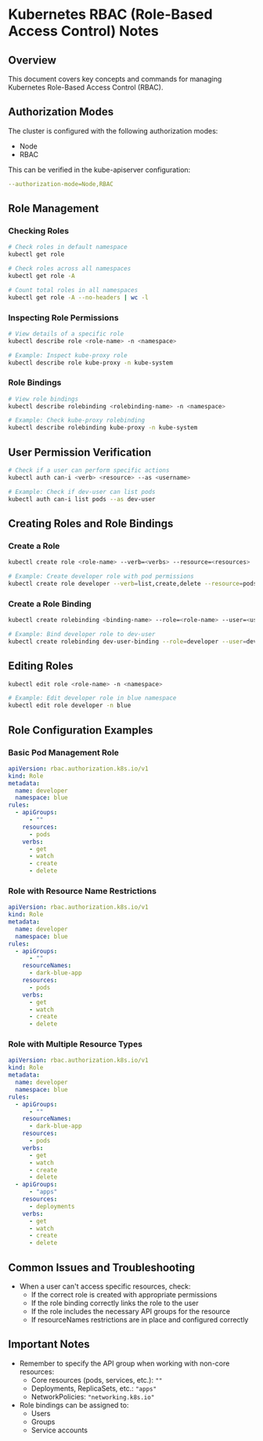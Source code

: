 # Kubernetes RBAC (Role-Based Access Control) Notes

## Overview

This document covers key concepts and commands for managing Kubernetes Role-Based Access Control (RBAC).

## Authorization Modes

The cluster is configured with the following authorization modes:

- Node
- RBAC

This can be verified in the kube-apiserver configuration:

```yaml
--authorization-mode=Node,RBAC
```

## Role Management

### Checking Roles

```bash
# Check roles in default namespace
kubectl get role

# Check roles across all namespaces
kubectl get role -A

# Count total roles in all namespaces
kubectl get role -A --no-headers | wc -l
```

### Inspecting Role Permissions

```bash
# View details of a specific role
kubectl describe role <role-name> -n <namespace>

# Example: Inspect kube-proxy role
kubectl describe role kube-proxy -n kube-system
```

### Role Bindings

```bash
# View role bindings
kubectl describe rolebinding <rolebinding-name> -n <namespace>

# Example: Check kube-proxy rolebinding
kubectl describe rolebinding kube-proxy -n kube-system
```

## User Permission Verification

```bash
# Check if a user can perform specific actions
kubectl auth can-i <verb> <resource> --as <username>

# Example: Check if dev-user can list pods
kubectl auth can-i list pods --as dev-user
```

## Creating Roles and Role Bindings

### Create a Role

```bash
kubectl create role <role-name> --verb=<verbs> --resource=<resources>

# Example: Create developer role with pod permissions
kubectl create role developer --verb=list,create,delete --resource=pods
```

### Create a Role Binding

```bash
kubectl create rolebinding <binding-name> --role=<role-name> --user=<username>

# Example: Bind developer role to dev-user
kubectl create rolebinding dev-user-binding --role=developer --user=dev-user
```

## Editing Roles

```bash
kubectl edit role <role-name> -n <namespace>

# Example: Edit developer role in blue namespace
kubectl edit role developer -n blue
```

## Role Configuration Examples

### Basic Pod Management Role

```yaml
apiVersion: rbac.authorization.k8s.io/v1
kind: Role
metadata:
  name: developer
  namespace: blue
rules:
  - apiGroups:
      - ""
    resources:
      - pods
    verbs:
      - get
      - watch
      - create
      - delete
```

### Role with Resource Name Restrictions

```yaml
apiVersion: rbac.authorization.k8s.io/v1
kind: Role
metadata:
  name: developer
  namespace: blue
rules:
  - apiGroups:
      - ""
    resourceNames:
      - dark-blue-app
    resources:
      - pods
    verbs:
      - get
      - watch
      - create
      - delete
```

### Role with Multiple Resource Types

```yaml
apiVersion: rbac.authorization.k8s.io/v1
kind: Role
metadata:
  name: developer
  namespace: blue
rules:
  - apiGroups:
      - ""
    resourceNames:
      - dark-blue-app
    resources:
      - pods
    verbs:
      - get
      - watch
      - create
      - delete
  - apiGroups:
      - "apps"
    resources:
      - deployments
    verbs:
      - get
      - watch
      - create
      - delete
```

## Common Issues and Troubleshooting

- When a user can't access specific resources, check:
  - If the correct role is created with appropriate permissions
  - If the role binding correctly links the role to the user
  - If the role includes the necessary API groups for the resource
  - If resourceNames restrictions are in place and configured correctly

## Important Notes

- Remember to specify the API group when working with non-core resources:
  - Core resources (pods, services, etc.): `""`
  - Deployments, ReplicaSets, etc.: `"apps"`
  - NetworkPolicies: `"networking.k8s.io"`
- Role bindings can be assigned to:
  - Users
  - Groups
  - Service accounts
